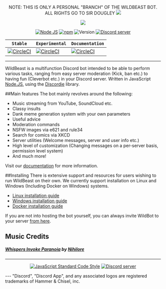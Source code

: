 <p style="text-align:center;">
NOTE: THIS IS ONLY A PERSONAL "BRANCH" OF THE WILDBEAST BOT. ALL RIGHTS GO TO SIR DOUGLEY
<img src="http://i.imgur.com/3wB8dIH.png"></p>

<p style="text-align:center;">
<img src="http://i.imgur.com/3wB8dIH.png"></p>

<p align="center">
<a href="http://nodejs.org"><img src="https://img.shields.io/badge/Node.js-6.9.1-blue.svg" alt="Node JS"></a>
<a href="http://npmjs.com"><img src="https://img.shields.io/badge/npm-4.0.5-blue.svg" alt="npm"></a>
<a><img src="https://img.shields.io/badge/Version-4.2.1-blue.svg" alt="Version"></a>
<a href="https://discord.gg/wildbot"><img src="https://discordapp.com/api/guilds/110462143152803840/widget.png" alt="Discord server"></a>
</p>

| **`Stable`** | **`Experimental`** | **`Documentation`**
|--------------|--------------------|--------------------|
|[![CircleCI](https://circleci.com/gh/TheSharks/WildBeast/tree/master.svg?style=svg)](https://circleci.com/gh/TheSharks/WildBeast/tree/master) | [![CircleCI](https://circleci.com/gh/TheSharks/WildBeast/tree/experimental.svg?style=svg)](https://circleci.com/gh/TheSharks/WildBeast/tree/experimental) | [![CircleCI](https://circleci.com/gh/TheSharks/WildBeastDocs.svg?style=svg)](https://circleci.com/gh/TheSharks/WildBeastDocs)

---
WildBeast is a multifunction Discord bot intended to be able to perform various tasks, ranging from easy server moderation (Kick, ban etc.) to having fun (Cleverbot etc.) in your Discord server. Written in JavaScript [Node.JS](https://nodejs.org), using the [Discordie](https://qeled.github.io/discordie) library.

##Main features
The bot mainly revolves around the following:

- Music streaming from YouTube, SoundCloud etc.
- Classy insults
- Dank meme generation system with your own parameters
- Useful advice
- Moderation commands
- NSFW images via e621 and rule34
- Search for comics via XKCD
- Server utilities (Welcome messages, server and user info etc.)
- High level of customization (Changing messages on a per-server basis, permission level system)
- And much more!

Visit our [documentation](http://docs.thesharks.xyz) for more information.

##Installing
There is extensive support and resources for users wishing to run WildBeast on their own. We currently support installation on Linux and Windows (Including Docker on Windows) systems.

- [Linux installation guide](http://docs.thesharks.xyz/install_linux/)
- [Windows installation guide](http://docs.thesharks.xyz/install_windows/)
- [Docker installation guide](http://docs.thesharks.xyz/install_docker/)

If you are not into hosting the bot yourself, you can always invite WildBot to your server [from here](http://invite.wildbot.dougley.com).

## Music Credits

##### [Whispers Invoke Paranoia](http://freemusicarchive.org/music/Nihilore/The_Hermeneutic_Circle/Nihilore_-_The_Hermeneutic_Circle_-_02_Whispers_Invoke_Paranoia) by [Nihilore](http://freemusicarchive.org/music/Nihilore/)
---

<p align="center">
  <a href="https://github.com/feross/standard"><img src="https://cdn.rawgit.com/feross/standard/master/badge.svg" alt="JavaScript Standard Code Style"></a>
  <a href="https://discord.gg/wildbot"><img src="https://discordapp.com/api/guilds/110462143152803840/widget.png?style=banner2" alt="Discord server"></a>
</p>
---
"Discord", "Discord App", and any associated logos are registered trademarks of Hammer & Chisel, inc.
